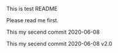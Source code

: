 This is test README

Please read me  first.

This my secend commit 2020-06-08

This my secend commit 2020-06-08 v2.0